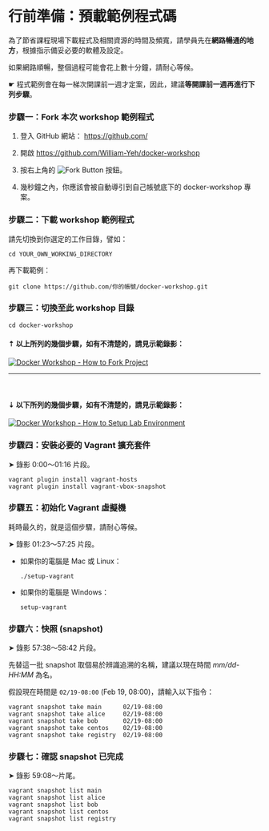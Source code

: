 行前準備：預載範例程式碼
===

為了節省課程現場下載程式及相關資源的時間及頻寬，請學員先在**網路暢通的地方**，根據指示備妥必要的軟體及設定。

如果網路順暢，整個過程可能會花上數十分鐘，請耐心等候。

☛ 程式範例會在每一梯次開課前一週才定案，因此，建議**等開課前一週再進行下列步驟**。


### 步驟一：Fork 本次 workshop 範例程式

1. 登入 GitHub 網站： https://github.com/

2. 開啟 https://github.com/William-Yeh/docker-workshop

3. 按右上角的 ![Fork Button](icon-github-fork.png) 按鈕。

4. 幾秒鐘之內，你應該會被自動導引到自己帳號底下的 docker-workshop 專案。


### 步驟二：下載 workshop 範例程式

請先切換到你選定的工作目錄，譬如：

   ```shell
   cd YOUR_OWN_WORKING_DIRECTORY
   ```

再下載範例：

   ```shell
   git clone https://github.com/你的帳號/docker-workshop.git
   ```


### 步驟三：切換至此 workshop 目錄

```shell
cd docker-workshop
```

#### ⇡ 以上所列的幾個步驟，如有不清楚的，請見示範錄影：

[![Docker Workshop - How to Fork Project](http://img.youtube.com/vi/n2ogtWHZRzo/0.jpg)](http://youtu.be/n2ogtWHZRzo)

---
<br/>

#### ⇣ 以下所列的幾個步驟，如有不清楚的，請見示範錄影：

[![Docker Workshop - How to Setup Lab Environment](http://img.youtube.com/vi/0aaMQ8u9Dvg/0.jpg)](http://youtu.be/0aaMQ8u9Dvg)



### 步驟四：安裝必要的 Vagrant 擴充套件

➤ 錄影 0:00～01:16 片段。

```shell
vagrant plugin install vagrant-hosts
vagrant plugin install vagrant-vbox-snapshot
```


### 步驟五：初始化 Vagrant 虛擬機

耗時最久的，就是這個步驟，請耐心等候。

➤ 錄影 01:23～57:25 片段。

- 如果你的電腦是 Mac 或 Linux：

  ```shell
  ./setup-vagrant
  ```

- 如果你的電腦是 Windows：

  ```shell
  setup-vagrant
  ```


### 步驟六：快照 (snapshot)

➤ 錄影 57:38～58:42 片段。

先替這一批 snapshot 取個易於辨識追溯的名稱，建議以現在時間 *mm/dd-HH:MM* 為名。

假設現在時間是 `02/19-08:00` (Feb 19, 08:00)，請輸入以下指令：

```shell
vagrant snapshot take main      02/19-08:00
vagrant snapshot take alice     02/19-08:00
vagrant snapshot take bob       02/19-08:00
vagrant snapshot take centos    02/19-08:00
vagrant snapshot take registry  02/19-08:00
```


### 步驟七：確認 snapshot 已完成

➤ 錄影 59:08～片尾。

```shell
vagrant snapshot list main
vagrant snapshot list alice
vagrant snapshot list bob
vagrant snapshot list centos
vagrant snapshot list registry
```
